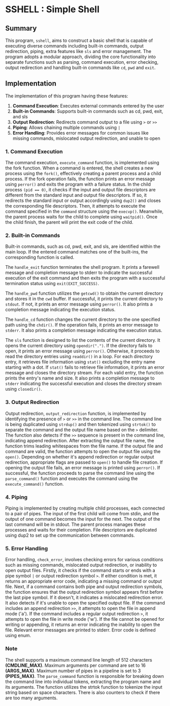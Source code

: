 # SSHELL : Simple Shell
## Summary
This program, `sshell`, aims to construct a basic shell that is capable of executing diverse commands including built-in commands, output redirection, piping, extra features like `sls` and error management. The program adopts a modular approach, dividing the core functionality into separate functions such as parsing, command execution, error checking, output redirection and handling built-in commands like `cd`, `pwd` and `exit`.

## Implementation
The implementation of this program having these features:
1. **Command Execution**: Executes external commands entered by the user
2. **Built-in Commands**: Supports built-in commands such as cd, pwd, exit, and sls
3. **Output Redirection**: Redirects command output to a file using `>` or `>>`
4. **Piping**: Allows chaining multiple commands using `|`
5. **Error Handling**: Provides error messages for common issues like missing
   commands, mislocated output redirection, and unable to open

### 1. Command Execution
The command execution, `execute_command` function, is implemented using the fork function. When a command is
entered, the shell creates a new process using the `fork()`, effectively creating a parent process and a child process. If the fork operation fails, the function prints an error message using `perror()` and exits the program with a failure status. In the child process `(pid == 0)`, it checks if the input and output file descriptors are different from the standard input and output file descriptors. If so, it redirects the standard input or output accordingly using  `dup2()` and closes the corresponding file descriptors. Then, it attempts to execute the command specified in the `command` structure using the `execvp()`. Meanwhile, the parent process waits
for the child to complete using `waitpid()`. Once the child finish, the parent will
print the exit code of the child.

### 2. Built-in Commands
Built-in commands, such as cd, pwd, exit, and sls, are identified within the
main loop. If the entered command matches one of the built-ins, the
corresponding function is called.

The `handle_exit` function terminates the shell program. It prints a farewell message and completion message to stderr to indicate the successful execution of the exit command and then exits the program with a successful termination status using `exit(EXIT_SUCCESS)`.

The `handle_pwd` function utilizes the `getcwd()` to obtain the current directory and stores it in the `cwd` buffer. If successful, it prints the current directory to `stdout`. If not, it prints an error message using `perror()`. It also prints a completion message indicating the execution status.

The `handle_cd` function changes the current directory to the one specified path using the `chdir()`. If the operation fails, it prints an error message to `stderr`. It also prints a completion message indicating the execution status.

The `sls` function is designed to list the contents of the current directory. It opens the current directory using `opendir(".")`. If the directory fails to open, it prints an error message using `perror()`. Otherwise, it proceeds to read the directory entries using `readdir()` in a loop. For each directory entry, it retrieves file information using `stat()` excluding the entry name starting with a dot. If `stat()` fails to retrieve file information, it prints an error message and closes the directory stream. For each valid entry, the function prints the entry's name and size. It also prints a completion message to `stderr` indicating the successful execution and closes the directory stream using `closedir()`.

### 3. Output Redirection
Output redirection, `output_redirection` function, is implemented by identifying the presence of `>` or `>>` in the
command line. The command line is being duplicated using `strdup()` and then tokenized using `strtok()` to separate the command and the output file name based on the `>` delimiter. The function also detects if the `>>` sequence is present in the command line, indicating append redirection. After extracting the output file name, the function trims leading whitespaces from the file name. If the output file and command are valid, the function attempts to open the output file using the `open()`. Depending on whether it's append redirection or regular output redirection, appropriate flags are passed to `open()` to handle file creation. If opening the output file fails, an error message is printed using `perror()`. If successful, the function proceeds to parse the command line using the `parse_command()` function and executes the command using the `execute_command()` function.

### 4. Piping
Piping is implemented by creating multiple child processes, each connected to a
pair of pipes. The input of the first child will come from stdin, and the output
of one command becomes the input for the next. The output of the last command
will be in stdout. The parent process manages these processes and waits for
their completion. File descriptors are duplicated using dup2 to set up the
communication between commands.

### 5. Error Handling
Error handling, `check_error`, involves checking errors for various conditions such as missing
commands, mislocated output redirection, or inability to open output files. Firstly, it checks if the command starts or ends with a pipe symbol `|` or output redirection symbol `>`. If either condition is met, it returns an appropriate error code, indicating a missing command or output file.
Next, if a command contains both pipe and output redirection symbols, the function ensures that the output redirection symbol appears first before the last pipe symbol. If it doesn't, it indicates a mislocated redirection error. It also detects if it's unable to open the specified output file. If the command includes an append redirection `>>`, it attempts to open the file in append mode ('a'). If the command includes a regular output redirection `>`, it attempts to open the file in write mode ('w'). If the file cannot be opened for writing or appending, it returns an error indicating the inability to open the file. Relevant error messages are printed to stderr. Error code is defined using enum.

### Note
The shell supports a maximum command line length of 512 characters
**(CMDLINE_MAX)**. Maximum arguments per command are set to 16 **(ARGS_MAX)**. Maximum
number of pipes in a pipeline is set to 3 **(PIPES_MAX)**. The `parse_command`
function is responsible for breaking down the command line into individual
tokens, extracting the program name and its arguments. The function utilizes the
strtok function to tokenize the input string based on space characters. There is
also counters to check if there are too many arguments.


